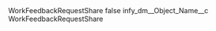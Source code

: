 <?xml version="1.0" encoding="UTF-8"?>
<CustomMetadata xmlns="http://soap.sforce.com/2006/04/metadata" xmlns:xsi="http://www.w3.org/2001/XMLSchema-instance" xmlns:xsd="http://www.w3.org/2001/XMLSchema">
    <label>WorkFeedbackRequestShare</label>
    <protected>false</protected>
    <values>
        <field>infy_dm__Object_Name__c</field>
        <value xsi:type="xsd:string">WorkFeedbackRequestShare</value>
    </values>
</CustomMetadata>
